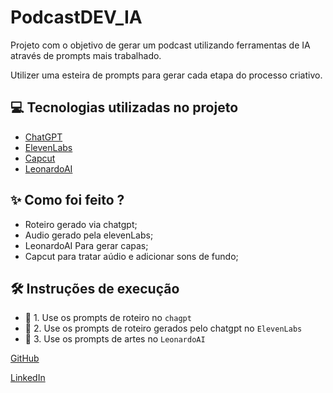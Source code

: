 # PodcastDEV_IA
Projeto com o objetivo de gerar um podcast utilizando ferramentas de IA através de prompts mais trabalhado.

Utilizer uma esteira de prompts para gerar cada etapa do processo criativo.

## 💻 Tecnologias utilizadas no projeto

- [ChatGPT](https://chat.openai.com/)
- [ElevenLabs](https://beta.elevenlabs.io/)
- [Capcut](https://www.capcut.com/pt-br/)
- [LeonardoAI](https://leonardo.ai/)

## ✨ Como foi feito ?
- Roteiro gerado via chatgpt;
- Audio gerado pela elevenLabs;
- LeonardoAI Para gerar capas;
- Capcut para tratar aúdio e adicionar sons de fundo;

## 🛠️ Instruções de execução

- 🤖 1. Use os prompts de roteiro no `chagpt`
- 🤖 2. Use os prompts de roteiro gerados pelo chatgpt no  `ElevenLabs`
- 🤖 3. Use os prompts de artes no `LeonardoAI`

<a 
        href="https://github.com/sergioewerton">
        GitHub
    </a>

 

 <a 
        href="https://www.linkedin.com/in/sergio-ewerton-chaves-b35350354/">
        LinkedIn
    </a>
   
